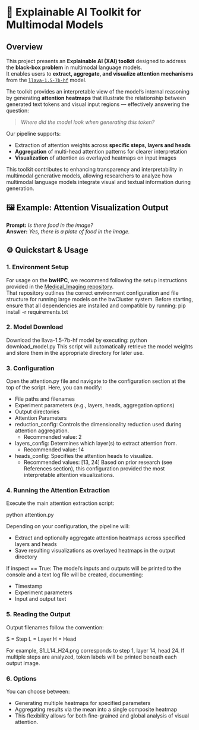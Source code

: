 # 🧠 Explainable AI Toolkit for Multimodal Models

## Overview
This project presents an **Explainable AI (XAI) toolkit** designed to address the **black-box problem** in multimodal language models.  
It enables users to **extract, aggregate, and visualize attention mechanisms** from the [`llava-1.5-7b-hf`](https://huggingface.co/llava-hf/llava-1.5-7b-hf) model.

The toolkit provides an interpretable view of the model’s internal reasoning by generating **attention heatmaps** that illustrate the relationship between generated text tokens and visual input regions — effectively answering the question:  
> *Where did the model look when generating this token?*

Our pipeline supports:
- Extraction of attention weights across **specific steps, layers and heads**
- **Aggregation** of multi-head attention patterns for clearer interpretation
- **Visualization** of attention as overlayed heatmaps on input images

This toolkit contributes to enhancing transparency and interpretability in multimodal generative models, allowing researchers to analyze how multimodal language models integrate visual and textual information during generation.

## 🖼️ Example: Attention Visualization Output

**Prompt:** *Is there food in the image?*  
**Answer:** *Yes, there is a plate of food in the image.*


## ⚙️ Quickstart & Usage

### 1. Environment Setup
For usage on the **bwHPC**, we recommend following the setup instructions provided in the [Medical_Imaging repository](https://github.com/DeveloperNomis/Medical_Imaging).  
That repository outlines the correct environment configuration and file structure for running large models on the bwCluster system.
Before starting, ensure that all dependencies are installed and compatible by running:
pip install -r requirements.txt


### 2. Model Download
Download the llava-1.5-7b-hf model by executing:
python download_model.py
This script will automatically retrieve the model weights and store them in the appropriate directory for later use.


### 3. Configuration
Open the attention.py file and navigate to the configuration section at the top of the script.
Here, you can modify:
* File paths and filenames
* Experiment parameters (e.g., layers, heads, aggregation options)
* Output directories
* Attention Parameters
* reduction_config: Controls the dimensionality reduction used during attention aggregation.
  *  Recommended value: 2
* layers_config: Determines which layer(s) to extract attention from.
  *  Recommended value: 14
* heads_config: Specifies the attention heads to visualize.
  *  Recommended values: [13, 24]
Based on prior research (see References section), this configuration provided the most interpretable attention visualizations.


### 4. Running the Attention Extraction
Execute the main attention extraction script:

python attention.py

Depending on your configuration, the pipeline will:
* Extract and optionally aggregate attention heatmaps across specified layers and heads
* Save resulting visualizations as overlayed heatmaps in the output directory

If inspect == True:
The model’s inputs and outputs will be printed to the console and a text log file will be created, documenting:
* Timestamp
* Experiment parameters
* Input and output text


### 5. Reading the Output
Output filenames follow the convention:

S = Step
L = Layer
H = Head

For example, S1_L14_H24.png corresponds to step 1, layer 14, head 24.
If multiple steps are analyzed, token labels will be printed beneath each output image.


### 6. Options
You can choose between:
* Generating multiple heatmaps for specified parameters
* Aggregating results via the mean into a single composite heatmap
* This flexibility allows for both fine-grained and global analysis of visual attention.
